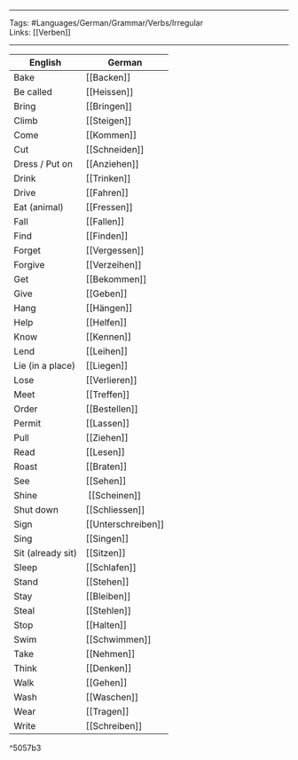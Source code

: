 ___
Tags: #Languages/German/Grammar/Verbs/Irregular  
Links: [[Verben]]
___
English | German
------------ | ------------
Bake | [[Backen]]
Be called | [[Heissen]]
Bring | [[Bringen]]
Climb | [[Steigen]]
Come | [[Kommen]]
Cut | [[Schneiden]]
Dress / Put on | [[Anziehen]]
Drink | [[Trinken]]
Drive | [[Fahren]]
Eat (animal) | [[Fressen]]
Fall | [[Fallen]]
Find | [[Finden]]
Forget | [[Vergessen]]
Forgive | [[Verzeihen]]
Get | [[Bekommen]]
Give | [[Geben]]
Hang | [[Hängen]]
Help | [[Helfen]]
Know | [[Kennen]]
Lend | [[Leihen]]
Lie (in a place) | [[Liegen]]
Lose | [[Verlieren]]
Meet | [[Treffen]]
Order | [[Bestellen]]
Permit | [[Lassen]]
Pull | [[Ziehen]]
Read  | [[Lesen]]
Roast | [[Braten]]
See | [[Sehen]]
Shine | [[Scheinen]]
Shut down | [[Schliessen]]
Sign | [[Unterschreiben]]
Sing | [[Singen]]
Sit (already sit) | [[Sitzen]]
Sleep | [[Schlafen]]
Stand | [[Stehen]]
Stay | [[Bleiben]]
Steal | [[Stehlen]]
Stop | [[Halten]]
Swim | [[Schwimmen]]
Take | [[Nehmen]]
Think | [[Denken]]
Walk | [[Gehen]]
Wash | [[Waschen]]
Wear | [[Tragen]]
Write | [[Schreiben]]

^5057b3